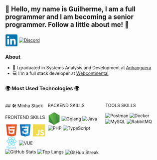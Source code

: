 ## 👋 Hello, my name is Guilherme, I am a full programmer and I am becoming a senior programmer. Follow a little about me! 👋
<a href="https://www.linkedin.com/in/guilherme-moraes-da-silva-b368a81a0/" target="_blank"><img align="center" src="https://raw.githubusercontent.com/devicons/devicon/master/icons/linkedin/linkedin-original.svg" alt="LinkedIn" height="40" width="40" /></a>
<a href="https://discord.gg/3XdzUsjF" target="_blank"><img align="center" src="https://www.vectorlogo.zone/logos/discordapp/discordapp-tile.svg" alt="Discord" height="40" width="40" /></a>

### About
* 🏫 I graduated in Systems Analysis and Development at [Anhanguera](https://www.anhanguera.com/)
* 💻 I'm a full stack developer at [Webcontinental](https://www.webcontinental.com.br)

### 🌍 Most Used Technologies 🌍 ###
<div style="display: flex;">
    <div>
        <p> ## 🛠️ Minha Stack </p>
        <p font-weight="bold">FRONTEND SKILLS</p>
        <img align="center" alt="HTML" height="40" width="40" src="https://raw.githubusercontent.com/devicons/devicon/master/icons/html5/html5-original.svg">
        <img align="center" alt="CSS" height="40" width="40" src="https://raw.githubusercontent.com/devicons/devicon/master/icons/css3/css3-original.svg">
        <img align="center" alt="JS" height="40" width="40" src="https://raw.githubusercontent.com/devicons/devicon/master/icons/javascript/javascript-plain.svg">
        <img align="center" alt="React" height="40" width="40" src="https://raw.githubusercontent.com/devicons/devicon/master/icons/react/react-original-wordmark.svg">
        <img align="center" alt="VUE" height="40" width="40" src="https://www.vectorlogo.zone/logos/vuejs/vuejs-icon.svg">
    </div>
    <div>
        <p font-weight="bold">BACKEND SKILLS</p>
        <img align="center" alt="NodeJs" height="40" width="40" src="https://raw.githubusercontent.com/devicons/devicon/master/icons/nodejs/nodejs-original.svg">
        <img align="center" alt="Golang" height="40" width="40" src="https://www.vectorlogo.zone/logos/golang/golang-icon.svg">
        <img align="center" alt="Java" height="40" width="40" src="https://www.vectorlogo.zone/logos/java/java-icon.svg">
        <img align="center" alt="PHP" height="40" width="40" src="https://www.vectorlogo.zone/logos/php/php-icon.svg">
        <img align="center" alt="TypeScript" height="40" width="40" src="https://www.vectorlogo.zone/logos/typescriptlang/typescriptlang-icon.svg">
    </div>
    <div>
        <p font-weight="bold">TOOLS SKILLS</p>
        <img align="center" alt="Postman" height="40" width="40" src="https://www.vectorlogo.zone/logos/getpostman/getpostman-icon.svg">
        <img align="center" alt="Docker" height="40" width="40" src="https://www.vectorlogo.zone/logos/docker/docker-icon.svg">
        <img align="center" alt="MySQL" height="40" width="40" src="https://www.vectorlogo.zone/logos/mysql/mysql-icon.svg">
        <img align="center" alt="RabbitMQ" height="40" width="40" src="https://www.vectorlogo.zone/logos/rabbitmq/rabbitmq-icon.svg">
    </div>
</div>

<div>
    <img src="https://github-readme-stats.vercel.app/api?username=Moraeszz2&show_icons=true&theme=tokyonight&rank_icon=github" alt="GitHub Stats"/> 
    <img src="https://github-readme-stats.vercel.app/api/top-langs/?username=Moraeszz2&exclude_repo=processos,createLabb&langs_count=7&theme=tokyonight&layout=compact" alt="Top Langs"/>
    <img align="center" src="https://github-readme-streak-stats.herokuapp.com/?user=Moraeszz2&theme=aura" alt="GitHub Streak"/>
</div>
